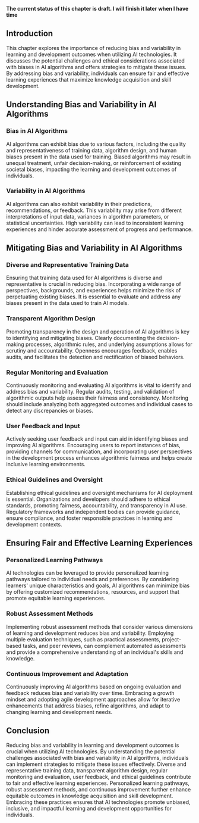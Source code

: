 **The current status of this chapter is draft. I will finish it later when I have time**

Introduction
------------

This chapter explores the importance of reducing bias and variability in learning and development outcomes when utilizing AI technologies. It discusses the potential challenges and ethical considerations associated with biases in AI algorithms and offers strategies to mitigate these issues. By addressing bias and variability, individuals can ensure fair and effective learning experiences that maximize knowledge acquisition and skill development.

Understanding Bias and Variability in AI Algorithms
---------------------------------------------------

### Bias in AI Algorithms

AI algorithms can exhibit bias due to various factors, including the quality and representativeness of training data, algorithm design, and human biases present in the data used for training. Biased algorithms may result in unequal treatment, unfair decision-making, or reinforcement of existing societal biases, impacting the learning and development outcomes of individuals.

### Variability in AI Algorithms

AI algorithms can also exhibit variability in their predictions, recommendations, or feedback. This variability may arise from different interpretations of input data, variances in algorithm parameters, or statistical uncertainties. High variability can lead to inconsistent learning experiences and hinder accurate assessment of progress and performance.

Mitigating Bias and Variability in AI Algorithms
------------------------------------------------

### Diverse and Representative Training Data

Ensuring that training data used for AI algorithms is diverse and representative is crucial in reducing bias. Incorporating a wide range of perspectives, backgrounds, and experiences helps minimize the risk of perpetuating existing biases. It is essential to evaluate and address any biases present in the data used to train AI models.

### Transparent Algorithm Design

Promoting transparency in the design and operation of AI algorithms is key to identifying and mitigating biases. Clearly documenting the decision-making processes, algorithmic rules, and underlying assumptions allows for scrutiny and accountability. Openness encourages feedback, enables audits, and facilitates the detection and rectification of biased behaviors.

### Regular Monitoring and Evaluation

Continuously monitoring and evaluating AI algorithms is vital to identify and address bias and variability. Regular audits, testing, and validation of algorithmic outputs help assess their fairness and consistency. Monitoring should include analyzing both aggregated outcomes and individual cases to detect any discrepancies or biases.

### User Feedback and Input

Actively seeking user feedback and input can aid in identifying biases and improving AI algorithms. Encouraging users to report instances of bias, providing channels for communication, and incorporating user perspectives in the development process enhances algorithmic fairness and helps create inclusive learning environments.

### Ethical Guidelines and Oversight

Establishing ethical guidelines and oversight mechanisms for AI deployment is essential. Organizations and developers should adhere to ethical standards, promoting fairness, accountability, and transparency in AI use. Regulatory frameworks and independent bodies can provide guidance, ensure compliance, and foster responsible practices in learning and development contexts.

Ensuring Fair and Effective Learning Experiences
------------------------------------------------

### Personalized Learning Pathways

AI technologies can be leveraged to provide personalized learning pathways tailored to individual needs and preferences. By considering learners' unique characteristics and goals, AI algorithms can minimize bias by offering customized recommendations, resources, and support that promote equitable learning experiences.

### Robust Assessment Methods

Implementing robust assessment methods that consider various dimensions of learning and development reduces bias and variability. Employing multiple evaluation techniques, such as practical assessments, project-based tasks, and peer reviews, can complement automated assessments and provide a comprehensive understanding of an individual's skills and knowledge.

### Continuous Improvement and Adaptation

Continuously improving AI algorithms based on ongoing evaluation and feedback reduces bias and variability over time. Embracing a growth mindset and adopting agile development approaches allow for iterative enhancements that address biases, refine algorithms, and adapt to changing learning and development needs.

Conclusion
----------

Reducing bias and variability in learning and development outcomes is crucial when utilizing AI technologies. By understanding the potential challenges associated with bias and variability in AI algorithms, individuals can implement strategies to mitigate these issues effectively. Diverse and representative training data, transparent algorithm design, regular monitoring and evaluation, user feedback, and ethical guidelines contribute to fair and effective learning experiences. Personalized learning pathways, robust assessment methods, and continuous improvement further enhance equitable outcomes in knowledge acquisition and skill development. Embracing these practices ensures that AI technologies promote unbiased, inclusive, and impactful learning and development opportunities for individuals.
